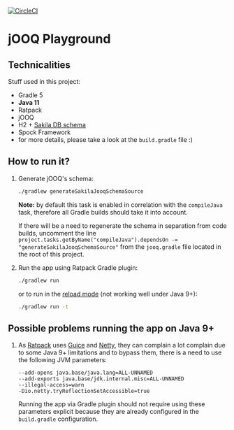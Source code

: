 [![CircleCI](https://circleci.com/gh/kraluk/jooq-introduction/tree/master.svg?style=svg)](https://circleci.com/gh/kraluk/jooq-introduction/tree/master)

# jOOQ Playground

## Technicalities

Stuff used in this project:
* Gradle 5
* **Java 11**
* Ratpack
* jOOQ
* H2 + [Sakila DB schema][1]
* Spock Framework
* for more details, please take a look at the `build.gradle` file :)

## How to run it?

1. Generate jOOQ's schema:
   ```bash
   ./gradlew generateSakilaJooqSchemaSource
   ```
   **Note:** by default this task is enabled in correlation with the `compileJava` task, therefore all Gradle builds should take it into account.
   
   If there will be a need to regenerate the schema in separation from code builds, uncomment the line `project.tasks.getByName("compileJava").dependsOn -= "generateSakilaJooqSchemaSource"` from the `jooq.gradle` file located in the root of this project.

2. Run the app using Ratpack Gradle plugin:
   ```bash
   ./gradlew run
   ```
   or to run in the [reload mode][2] (not working well under Java 9+):
   ```bash
   ./gradlew run -t
   ```
   
## Possible problems running the app on Java 9+

1. As [Ratpack][3] uses [Guice][4] and [Netty][5], they can complain a lot complain due to some Java 9+ limitations and to bypass them, there is a need to use the following JVM parameters:
   ```text
   --add-opens java.base/java.lang=ALL-UNNAMED
   --add-exports java.base/jdk.internal.misc=ALL-UNNAMED
   --illegal-access=warn   
   -Dio.netty.tryReflectionSetAccessible=true
   ```
   Running the app via Gradle plugin should not require using these parameters explicit because they are already configured in the `build.gradle` configuration. 

[1]: https://www.jooq.org/sakila
[2]: https://ratpack.io/manual/current/gradle.html#development_time_reloading
[3]: https://ratpack.io/manual/current/java9-support.html
[4]: https://www.github.com/google/guice/issues/1133
[5]: https://www.github.com/ratpack/ratpack/issues/1410